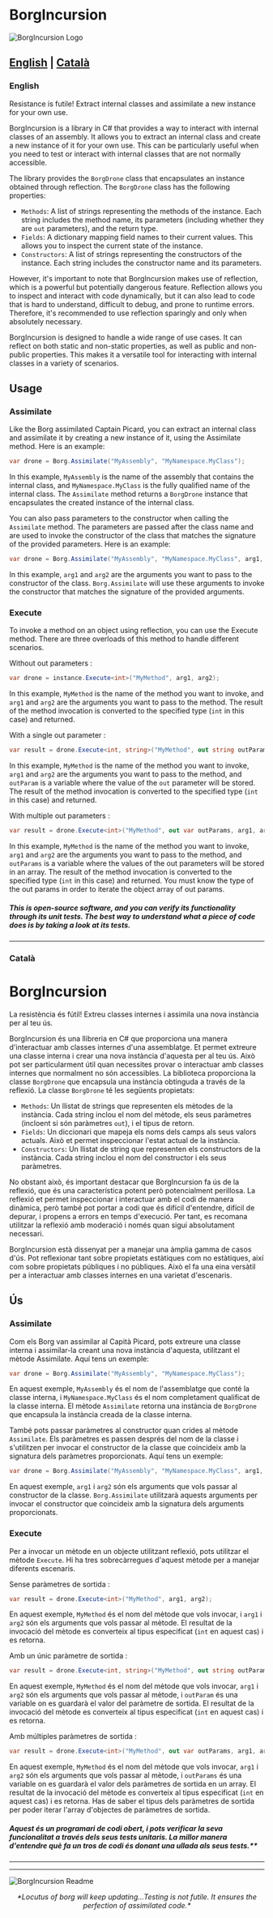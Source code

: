 # BorgIncursion
![BorgIncursion Logo](https://github.com/pfrontera/BorgIncursion/blob/main/assets/logo.png?raw=true)

## [English](#English) | [Català](#català) 

 

### English
Resistance is futile! Extract internal classes and assimilate a new instance for your own use.

BorgIncursion is a library in C# that provides a way to interact with internal classes of an assembly. It allows you to extract an internal class and create a new instance of it for your own use. This can be particularly useful when you need to test or interact with internal classes that are not normally accessible.

The library provides the `BorgDrone` class that encapsulates an instance obtained through reflection. The `BorgDrone` class has the following properties:

- `Methods`: A list of strings representing the methods of the instance. Each string includes the method name, its parameters (including whether they are `out` parameters), and the return type.
- `Fields`: A dictionary mapping field names to their current values. This allows you to inspect the current state of the instance.
- `Constructors`: A list of strings representing the constructors of the instance. Each string includes the constructor name and its parameters.

However, it's important to note that BorgIncursion makes use of reflection, which is a powerful but potentially dangerous feature. Reflection allows you to inspect and interact with code dynamically, but it can also lead to code that is hard to understand, difficult to debug, and prone to runtime errors. Therefore, it's recommended to use reflection sparingly and only when absolutely necessary.

BorgIncursion is designed to handle a wide range of use cases. It can reflect on both static and non-static properties, as well as public and non-public properties. This makes it a versatile tool for interacting with internal classes in a variety of scenarios.


## Usage

### Assimilate

Like the Borg assimilated Captain Picard, you can extract an internal class and assimilate it by creating a new instance of it, using the Assimilate method. Here is an example:

```csharp
var drone = Borg.Assimilate("MyAssembly", "MyNamespace.MyClass");
```
In this example, `MyAssembly` is the name of the assembly that contains the internal class, and `MyNamespace.MyClass` is the fully qualified name of the internal class. The `Assimilate` method returns a `BorgDrone` instance that encapsulates the created instance of the internal class.  

You can also pass parameters to the constructor when calling the `Assimilate` method. The parameters are passed after the class name and are used to invoke the constructor of the class that matches the signature of the provided parameters. Here is an example:  
```csharp
var drone = Borg.Assimilate("MyAssembly", "MyNamespace.MyClass", arg1, arg2);
```
In this example, `arg1` and `arg2` are the arguments you want to pass to the constructor of the class. `Borg.Assimilate` will use these arguments to invoke the constructor that matches the signature of the provided arguments.

### Execute
To invoke a method on an object using reflection, you can use the Execute method. There are three overloads of this method to handle different scenarios.

Without out parameters :
```csharp
var drone = instance.Execute<int>("MyMethod", arg1, arg2);
```
In this example, `MyMethod` is the name of the method you want to invoke, and `arg1` and `arg2` are the arguments you want to pass to the method. The result of the method invocation is converted to the specified type (`int` in this case) and returned. 
 
With a single out parameter :
```csharp
var result = drone.Execute<int, string>("MyMethod", out string outParam, arg1, arg2);
```
In this example, `MyMethod` is the name of the method you want to invoke, `arg1` and `arg2` are the arguments you want to pass to the method, and `outParam` is a variable where the value of the `out` parameter will be stored. The result of the method invocation is converted to the specified type (`int` in this case) and returned. 
 
With multiple out parameters :
```csharp
var result = drone.Execute<int>("MyMethod", out var outParams, arg1, arg2);
```
In this example, `MyMethod` is the name of the method you want to invoke, `arg1` and `arg2` are the arguments you want to pass to the method, and `outParams` is a variable where the values of the out parameters will be stored in an array. The result of the method invocation is converted to the specified type (`int` in this case) and returned.
You must know the type of the out params in order to iterate the object array of out params.  

##### _This is open-source software, and you can verify its functionality through its unit tests. The best way to understand what a piece of code does is by taking a look at its tests._


----------

### Català
# BorgIncursion
La resistència és fútil! Extreu classes internes i assimila una nova instància per al teu ús.

BorgIncursion és una llibreria en C# que proporciona una manera d'interactuar amb classes internes d'una assemblatge. Et permet extreure una classe interna i crear una nova instància d'aquesta per al teu ús. Això pot ser particularment útil quan necessites provar o interactuar amb classes internes que normalment no són accessibles.
La biblioteca proporciona la classe `BorgDrone` que encapsula una instància obtinguda a través de la reflexió. La classe `BorgDrone` té les següents propietats:

- `Methods`: Un llistat de strings que representen els mètodes de la instància. Cada string inclou el nom del mètode, els seus paràmetres (incloent si són paràmetres `out`), i el tipus de retorn.
- `Fields`: Un diccionari que mapeja els noms dels camps als seus valors actuals. Això et permet inspeccionar l'estat actual de la instància.
- `Constructors`: Un llistat de string que representen els constructors de la instància. Cada string inclou el nom del constructor i els seus paràmetres.

No obstant això, és important destacar que BorgIncursion fa ús de la reflexió, que és una característica potent però potencialment perillosa. La reflexió et permet inspeccionar i interactuar amb el codi de manera dinàmica, però també pot portar a codi que és difícil d'entendre, difícil de depurar, i propens a errors en temps d'execució. Per tant, es recomana utilitzar la reflexió amb moderació i només quan sigui absolutament necessari.

BorgIncursion està dissenyat per a manejar una àmplia gamma de casos d'ús. Pot reflexionar tant sobre propietats estàtiques com no estàtiques, així com sobre propietats públiques i no públiques. Això el fa una eina versàtil per a interactuar amb classes internes en una varietat d'escenaris.

## Ús

### Assimilate

Com els Borg van assimilar al Capità Picard, pots extreure una classe interna i assimilar-la creant una nova instància d'aquesta, utilitzant el mètode Assimilate. Aquí tens un exemple:

```csharp
var drone = Borg.Assimilate("MyAssembly", "MyNamespace.MyClass");
```  
En aquest exemple, `MyAssembly` és el nom de l'assemblatge que conté la classe interna, i `MyNamespace.MyClass` és el nom completament qualificat de la classe interna. El mètode `Assimilate` retorna una instància de `BorgDrone` que encapsula la instància creada de la classe interna.  

També pots passar paràmetres al constructor quan crides al mètode `Assimilate`. Els paràmetres es passen després del nom de la classe i s'utilitzen per invocar el constructor de la classe que coincideix amb la signatura dels paràmetres proporcionats. Aquí tens un exemple:
```csharp
var drone = Borg.Assimilate("MyAssembly", "MyNamespace.MyClass", arg1, arg2);
```
En aquest exemple, `arg1` i `arg2` són els arguments que vols passar al constructor de la classe. `Borg.Assimilate` utilitzarà aquests arguments per invocar el constructor que coincideix amb la signatura dels arguments proporcionats.

### Execute
Per a invocar un mètode en un objecte utilitzant reflexió, pots utilitzar el mètode `Execute`. Hi ha tres sobrecàrregues d'aquest mètode per a manejar diferents escenaris. 

Sense paràmetres de sortida :
```csharp
var result = drone.Execute<int>("MyMethod", arg1, arg2);
```  

En aquest exemple, `MyMethod` és el nom del mètode que vols invocar, i `arg1` i `arg2` són els arguments que vols passar al mètode. El resultat de la invocació del mètode es converteix al tipus especificat (`int` en aquest cas) i es retorna.

Amb un únic paràmetre de sortida :
```csharp
var result = drone.Execute<int, string>("MyMethod", out string outParam, arg1, arg2);
``` 
En aquest exemple, `MyMethod` és el nom del mètode que vols invocar, `arg1` i `arg2` són els arguments que vols passar al mètode, i `outParam` és una variable on es guardarà el valor del paràmetre de sortida. El resultat de la invocació del mètode es converteix al tipus especificat (`int` en aquest cas) i es retorna.

Amb múltiples paràmetres de sortida :
```csharp
var result = drone.Execute<int>("MyMethod", out var outParams, arg1, arg2);
```
En aquest exemple, `MyMethod` és el nom del mètode que vols invocar, `arg1` i `arg2` són els arguments que vols passar al mètode, i `outParams` és una variable on es guardarà el valor dels paràmetres de sortida en un array. El resultat de la invocació del mètode es converteix al tipus especificat (`int` en aquest cas) i es retorna.
Has de saber el tipus dels paràmetres de sortida per poder iterar l'array d'objectes de paràmetres de sortida.  
  
  
##### _Aquest és un programari de codi obert, i pots verificar la seva funcionalitat a través dels seus tests unitaris. La millor manera d'entendre què fa un tros de codi és donant una ullada als seus tests.**_

------
 
----- 

![BorgIncursion Readme](https://raw.githubusercontent.com/pfrontera/BorgIncursion/main/assets/readme.jpg)
<p style="text-align:center;">
  <i>*Locutus of borg will keep updating...Testing is not futile. It ensures the perfection of assimilated code.*</i>
</p>

